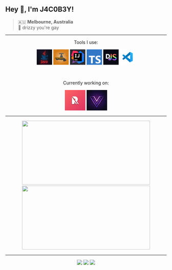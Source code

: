 ## Hey 👋, I'm J4C0B3Y!

> 🇦🇺 **Melbourne, Australia**<br/>
> 🐒 drizzy you're gay

---

<p align="center">Tools I use:</p>

<p align="center">
    <code><a href="https://java.com/"><img title="Java" src="https://raw.githubusercontent.com/j4c0b3y/j4c0b3y/main/assets/tools/java.webp" width="48"></a></code>
    <code><a href="https://spigotmc.org/"><img title="Spigot API" src="https://raw.githubusercontent.com/j4c0b3y/j4c0b3y/main/assets/tools/spigot.webp" width="48"></a></code>
    <code><a href="https://jetbrains.com/idea"><img title="InteliJ Idea" src="https://raw.githubusercontent.com/j4c0b3y/j4c0b3y/main/assets/tools/intelij.webp" width="48"></a></code>
    <code><a href="https://www.typescriptlang.org/"><img title="TypeScript" src="https://raw.githubusercontent.com/j4c0b3y/j4c0b3y/main/assets/tools/typescript.svg" width="48"></a></code>
    <code><a href="https://discord.js.org/"><img title="DiscordJS" src="https://raw.githubusercontent.com/j4c0b3y/j4c0b3y/main/assets/tools/discordjs.webp" width="48"></a></code>
    <code><a href="https://code.visualstudio.com/"><img title="Visual Studio Code" src="https://raw.githubusercontent.com/j4c0b3y/j4c0b3y/main/assets/tools/code.svg" width="48"></a></code>
</p>

<br>

<p align="center">Currently working on:</p>

<p align="center">
    <code><a href="https://refinedev.xyz/"><img title="Refine Development" src="https://raw.githubusercontent.com/j4c0b3y/j4c0b3y/main/assets/projects/refine.webp" width="64"></a></code>
    <code><a href="https://voided.gg/"><img title="Voided Network" src="https://raw.githubusercontent.com/j4c0b3y/j4c0b3y/main/assets/projects/voided.webp" width="64"></a></code>
</p>

---

<p align="center">
    <img width=400 height=200 src="https://github-readme-stats.vercel.app/api?username=j4c0b3y&show_icons=true&theme=onedark&border_color=61dafb&hide_border=true&bg_color=00000000">
    <img width=400 height=200 src="https://streak-stats.demolab.com/?user=J4C0B3Y&theme=onedark&border=00000000&background=00000000">
</p>

---

<p align="center">
    <a href="https://github.com/J4C0B3Y/J4C0B3Y"><img src="https://img.shields.io/github/last-commit/j4c0b3y/j4c0b3y?label=Last%20Updated"></a>
    <a href="https://github.com/J4C0B3Y"><img src="https://komarev.com/ghpvc/?username=j4c0b3y&label=Profile%20Views"></a>
    <a href="https://dsc.gg/refine"><img src="https://img.shields.io/discord/888463667895623812?label=Discord"></a>
</p>
